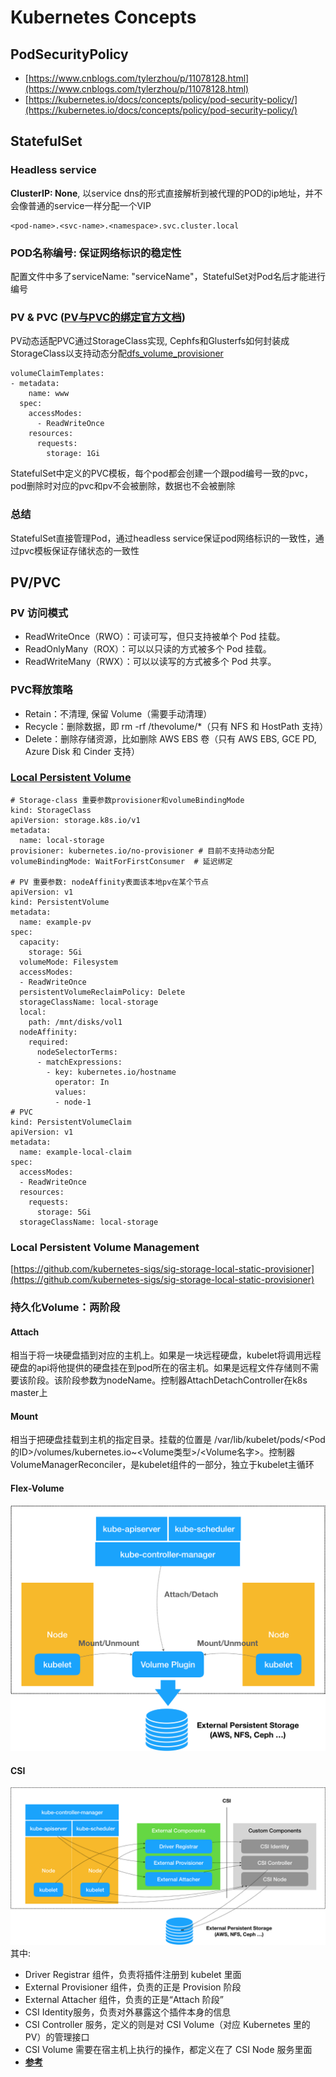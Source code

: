 # Kubernetes Concepts
## PodSecurityPolicy
- [https://www.cnblogs.com/tylerzhou/p/11078128.html](https://www.cnblogs.com/tylerzhou/p/11078128.html)
- [https://kubernetes.io/docs/concepts/policy/pod-security-policy/](https://kubernetes.io/docs/concepts/policy/pod-security-policy/)
## StatefulSet
### Headless service
**ClusterIP: None**, 以service dns的形式直接解析到被代理的POD的ip地址，并不会像普通的service一样分配一个VIP
```
<pod-name>.<svc-name>.<namespace>.svc.cluster.local
```
### POD名称编号: 保证网络标识的稳定性
配置文件中多了serviceName: "serviceName"，StatefulSet对Pod名后才能进行编号
### PV & PVC ([PV与PVC的绑定官方文档](https://kubernetes.io/docs/concepts/storage/persistent-volumes/#lifecycle-of-a-volume-and-claim))
PV动态适配PVC通过StorageClass实现, Cephfs和Glusterfs如何封装成StorageClass以支持动态分配[dfs_volume_provisioner](https://github.com/batscars/dfs_volume_provisioner)
```
volumeClaimTemplates: 
- metadata: 
    name: www 
  spec: 
    accessModes: 
      - ReadWriteOnce 
    resources: 
      requests: 
        storage: 1Gi
```
StatefulSet中定义的PVC模板，每个pod都会创建一个跟pod编号一致的pvc，pod删除时对应的pvc和pv不会被删除，数据也不会被删除
### 总结
StatefulSet直接管理Pod，通过headless service保证pod网络标识的一致性，通过pvc模板保证存储状态的一致性
## PV/PVC
### PV 访问模式
- ReadWriteOnce（RWO）：可读可写，但只支持被单个 Pod 挂载。
- ReadOnlyMany（ROX）：可以以只读的方式被多个 Pod 挂载。
- ReadWriteMany（RWX）：可以以读写的方式被多个 Pod 共享。
### PVC释放策略
- Retain：不清理, 保留 Volume（需要手动清理）
- Recycle：删除数据，即 rm -rf /thevolume/*（只有 NFS 和 HostPath 支持）
- Delete：删除存储资源，比如删除 AWS EBS 卷（只有 AWS EBS, GCE PD, Azure Disk 和 Cinder 支持）
### [Local Persistent Volume](https://time.geekbang.org/column/article/42819)
```
# Storage-class 重要参数provisioner和volumeBindingMode
kind: StorageClass
apiVersion: storage.k8s.io/v1
metadata:
  name: local-storage
provisioner: kubernetes.io/no-provisioner # 目前不支持动态分配
volumeBindingMode: WaitForFirstConsumer  # 延迟绑定

# PV 重要参数: nodeAffinity表面该本地pv在某个节点
apiVersion: v1
kind: PersistentVolume
metadata:
  name: example-pv
spec:
  capacity:
    storage: 5Gi
  volumeMode: Filesystem
  accessModes:
  - ReadWriteOnce
  persistentVolumeReclaimPolicy: Delete
  storageClassName: local-storage
  local:
    path: /mnt/disks/vol1
  nodeAffinity:
    required:
      nodeSelectorTerms:
      - matchExpressions:
        - key: kubernetes.io/hostname
          operator: In
          values:
          - node-1
# PVC
kind: PersistentVolumeClaim
apiVersion: v1
metadata:
  name: example-local-claim
spec:
  accessModes:
  - ReadWriteOnce
  resources:
    requests:
      storage: 5Gi
  storageClassName: local-storage
```
### Local Persistent Volume Management
[https://github.com/kubernetes-sigs/sig-storage-local-static-provisioner](https://github.com/kubernetes-sigs/sig-storage-local-static-provisioner)

### 持久化Volume：两阶段
#### Attach
相当于将一块硬盘插到对应的主机上。如果是一块远程硬盘，kubelet将调用远程硬盘的api将他提供的硬盘挂在到pod所在的宿主机。如果是远程文件存储则不需要该阶段。该阶段参数为nodeName。控制器AttachDetachController在k8s master上
#### Mount
相当于把硬盘挂载到主机的指定目录。挂载的位置是
/var/lib/kubelet/pods/<Pod的ID>/volumes/kubernetes.io~<Volume类型>/<Volume名字>。控制器VolumeManagerReconciler，是kubelet组件的一部分，独立于kubelet主循环
#### Flex-Volume
![](https://github.com/batscars/kube-study/blob/master/imgs/flex_volume.jpg?row=true)
#### CSI
![](https://github.com/batscars/kube-study/blob/master/imgs/csi.jpg?row=true)
其中:
- Driver Registrar 组件，负责将插件注册到 kubelet 里面
- External Provisioner 组件，负责的正是 Provision 阶段
- External Attacher 组件，负责的正是“Attach 阶段”
- CSI Identity服务，负责对外暴露这个插件本身的信息
- CSI Controller 服务，定义的则是对 CSI Volume（对应 Kubernetes 里的 PV）的管理接口
- CSI Volume 需要在宿主机上执行的操作，都定义在了 CSI Node 服务里面
- **[参考](https://time.geekbang.org/column/article/44245)**
